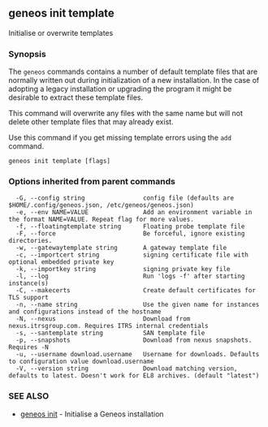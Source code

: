 ## geneos init template

Initialise or overwrite templates

### Synopsis


The `geneos` commands contains a number of default template files
that are normally written out during initialization of a new
installation. In the case of adopting a legacy installation or
upgrading the program it might be desirable to extract these template
files.

This command will overwrite any files with the same name but will not
delete other template files that may already exist.

Use this command if you get missing template errors using the `add`
command.


```
geneos init template [flags]
```

### Options inherited from parent commands

```
  -G, --config string                config file (defaults are $HOME/.config/geneos.json, /etc/geneos/geneos.json)
  -e, --env NAME=VALUE               Add an environment variable in the format NAME=VALUE. Repeat flag for more values.
  -f, --floatingtemplate string      Floating probe template file
  -F, --force                        Be forceful, ignore existing directories.
  -w, --gatewaytemplate string       A gateway template file
  -c, --importcert string            signing certificate file with optional embedded private key
  -k, --importkey string             signing private key file
  -l, --log                          Run 'logs -f' after starting instance(s)
  -C, --makecerts                    Create default certificates for TLS support
  -n, --name string                  Use the given name for instances and configurations instead of the hostname
  -N, --nexus                        Download from nexus.itrsgroup.com. Requires ITRS internal credentials
  -s, --santemplate string           SAN template file
  -p, --snapshots                    Download from nexus snapshots. Requires -N
  -u, --username download.username   Username for downloads. Defaults to configuration value download.username
  -V, --version string               Download matching version, defaults to latest. Doesn't work for EL8 archives. (default "latest")
```

### SEE ALSO

* [geneos init](geneos_init.md)	 - Initialise a Geneos installation

